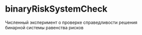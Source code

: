 # binaryRiskSystemCheck
Численный эксперимент о проверке справедливости решения бинарной системы равенства рисков
